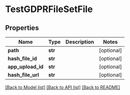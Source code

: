 # TestGDPRFileSetFile

## Properties
Name | Type | Description | Notes
------------ | ------------- | ------------- | -------------
**path** | **str** |  | [optional] 
**hash_file_id** | **str** |  | [optional] 
**app_upload_id** | **str** |  | [optional] 
**hash_file_url** | **str** |  | [optional] 

[[Back to Model list]](../README.md#documentation-for-models) [[Back to API list]](../README.md#documentation-for-api-endpoints) [[Back to README]](../README.md)

